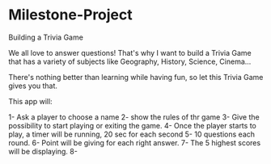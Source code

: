 # Milestone-Project
Building  a Trivia Game 

We all love to answer questions! That's why I want to build a Trivia Game that has a variety of subjects
like Geography, History, Science, Cinema...

There's nothing better than learning while having fun, so let this Trivia Game gives you that.

This app will: 

1-  Ask a player to choose a name
2-  show the rules of thr game
3-  Give the possibility to start playing or exiting the game.
4-  Once the player starts to play, a timer will be running, 20 sec for each second
5-  10 questions each round.
6-  Point will be giving for each right answer.
7-  The 5 highest scores will be displaying.
8-  

